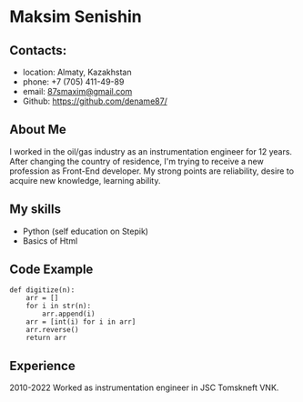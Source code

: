 # Maksim Senishin

## Contacts:
* location: Almaty, Kazakhstan
* phone: +7 (705) 411-49-89
* email: 87smaxim@gmail.com
* Github: https://github.com/dename87/

## About Me
I worked in the oil/gas industry as an instrumentation engineer for 12 years. After changing the country of residence, I'm trying to receive a new profession as Front-End developer. My strong points are reliability, desire to acquire new knowledge, learning ability.

## My skills
* Python (self education on Stepik)
* Basics of Html

## Code Example
```
def digitize(n):
    arr = []
    for i in str(n):
        arr.append(i)
    arr = [int(i) for i in arr]
    arr.reverse()
    return arr
```

## Experience
2010-2022 Worked as instrumentation engineer in JSC Tomskneft VNK.